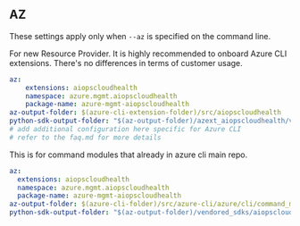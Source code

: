 ## AZ

These settings apply only when `--az` is specified on the command line.

For new Resource Provider. It is highly recommended to onboard Azure CLI extensions. There's no differences in terms of customer usage. 

``` yaml $(az) && $(target-mode) != 'core'
az:
    extensions: aiopscloudhealth
    namespace: azure.mgmt.aiopscloudhealth
    package-name: azure-mgmt-aiopscloudhealth
az-output-folder: $(azure-cli-extension-folder)/src/aiopscloudhealth
python-sdk-output-folder: "$(az-output-folder)/azext_aiopscloudhealth/vendored_sdks/aiopscloudhealth"
# add additional configuration here specific for Azure CLI
# refer to the faq.md for more details
```



This is for command modules that already in azure cli main repo. 
``` yaml $(az) && $(target-mode) == 'core'
az:
  extensions: aiopscloudhealth
  namespace: azure.mgmt.aiopscloudhealth
  package-name: azure-mgmt-aiopscloudhealth
az-output-folder: $(azure-cli-folder)/src/azure-cli/azure/cli/command_modules/aiopscloudhealth
python-sdk-output-folder: "$(az-output-folder)/vendored_sdks/aiopscloudhealth"
``` 